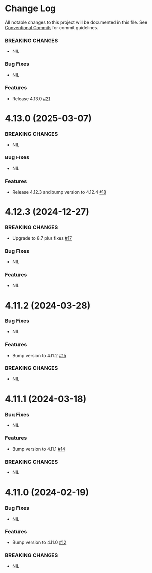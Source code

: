 # Change Log

All notable changes to this project will be documented in this file.
See [Conventional Commits](https://conventionalcommits.org) for commit guidelines.


### BREAKING CHANGES

* NIL

### Bug Fixes

* NIL

### Features

* Release 4.13.0  [#21](https://github.com/web3j/web3j-openapi-gradle-plugin/pull/21)


# 4.13.0 (2025-03-07)

### BREAKING CHANGES

* NIL

### Bug Fixes

* NIL

### Features

* Release 4.12.3 and bump version to 4.12.4 [#18](https://github.com/web3j/web3j-openapi-gradle-plugin/pull/18)

# 4.12.3 (2024-12-27)

### BREAKING CHANGES

* Upgrade to 8.7 plus fixes [#17](https://github.com/hyperledger-web3j/web3j-openapi-gradle-plugin/pull/17)

### Bug Fixes

* NIL

### Features

* NIL

# 4.11.2 (2024-03-28)

### Bug Fixes

* NIL

### Features

* Bump version to 4.11.2 [#15](https://github.com/web3j/web3j-openapi-gradle-plugin/pull/15)

### BREAKING CHANGES

* NIL

# 4.11.1 (2024-03-18)

### Bug Fixes

* NIL

### Features

* Bump version to 4.11.1 [#14](https://github.com/web3j/web3j-openapi-gradle-plugin/pull/14)

### BREAKING CHANGES

* NIL


# 4.11.0 (2024-02-19)

### Bug Fixes

* NIL

### Features

* Bump version to 4.11.0 [#12](https://github.com/web3j/web3j-openapi-gradle-plugin/pull/12)

### BREAKING CHANGES

* NIL